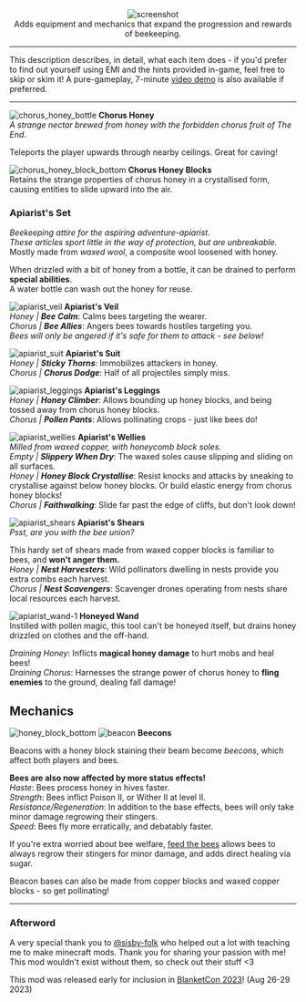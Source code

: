 <center>
<img alt="screenshot" src="https://cdn.modrinth.com/data/Wkp3WGmm/images/7ed1581dbd63d34d5eb2b7c285ec3e18dcdff39c.png"><br/>
Adds equipment and mechanics that expand the progression and rewards of beekeeping.
</center>

---

This description describes, in detail, what each item does - if you'd prefer to find out yourself using EMI and the hints provided in-game, feel free to skip or skim it! A pure-gameplay, 7-minute [video demo](https://www.youtube.com/watch?v=wZtLSltqMKg) is also available if preferred.

---

![chorus_honey_bottle](https://github.com/HestiMae/pollinators-paradise/assets/62225435/cf64b02c-cc84-4bd0-9c92-eb3b0b794bc8)
**Chorus Honey**<br/>
_A strange nectar brewed from honey with the forbidden chorus fruit of The End_.

Teleports the player upwards through nearby ceilings. Great for caving!

![chorus_honey_block_bottom](https://github.com/HestiMae/pollinators-paradise/assets/62225435/d80ebbb3-4c88-4662-acfb-93c816e4fd5e)
**Chorus Honey Blocks**<br/>
Retains the strange properties of chorus honey in a crystallised form, causing entities to slide upward into the air.

### Apiarist's Set
*Beekeeping attire for the aspiring adventure-apiarist.*<br/>
*These articles sport little in the way of protection, but are unbreakable.*<br/>
Mostly made from _waxed wool_, a composite wool loosened with honey.

When drizzled with a bit of honey from a bottle, it can be drained to perform **special abilities**.<br/>
A water bottle can wash out the honey for reuse.

![apiarist_veil](https://github.com/HestiMae/pollinators-paradise/assets/62225435/797fbfc8-ea98-4037-b433-9a38adafd7aa)
**Apiarist's Veil**<br/>
*Honey | **Bee Calm***: Calms bees targeting the wearer.<br/>
*Chorus | **Bee Allies***: Angers bees towards hostiles targeting you.<br/>
*Bees will only be angered if it's safe for them to attack - see below!*

![apiarist_suit](https://github.com/HestiMae/pollinators-paradise/assets/62225435/ca34907f-7066-4f87-bfa4-f0ed96442da3)
**Apiarist's Suit**<br/>
*Honey | **Sticky Thorns***: Immobilizes attackers in honey.<br/>
*Chorus | **Chorus Dodge***: Half of all projectiles simply miss.<br/>

![apiarist_leggings](https://github.com/HestiMae/pollinators-paradise/assets/62225435/562c95b7-ad6b-44d2-a662-90e60f649539)
**Apiarist's Leggings**<br/>
*Honey | **Honey Climber***: Allows bounding up honey blocks, and being tossed away from chorus honey blocks.<br/>
*Chorus | **Pollen Pants***: Allows pollinating crops - just like bees do!<br/>

![apiarist_wellies](https://github.com/HestiMae/pollinators-paradise/assets/62225435/9bfd4619-c4b2-4de0-a58c-dc270a512517)
**Apiarist's Wellies**<br/>
*Milled from waxed copper, with honeycomb block soles.*<br/>
*Empty | **Slippery When Dry***: The waxed soles cause slipping and sliding on all surfaces.<br/>
*Honey | **Honey Block Crystallise***: Resist knocks and attacks by sneaking to crystallise against below honey blocks. Or build elastic energy from chorus honey blocks!<br/>
*Chorus | **Faithwalking***: Slide far past the edge of cliffs, but don't look down!

![apiarist_shears](https://github.com/HestiMae/pollinators-paradise/assets/62225435/f24a9d1c-ab14-458b-9afd-033e39c2e906)
**Apiarist's Shears**<br/>
*Psst, are you with the bee union?*

This hardy set of shears made from waxed copper blocks is familiar to bees, and **won't anger them.**<br/>
*Honey | **Nest Harvesters***: Wild pollinators dwelling in nests provide you extra combs each harvest.<br/>
*Chorus | **Nest Scavengers***: Scavenger drones operating from nests share local resources each harvest.

![apiarist_wand-1](https://github.com/HestiMae/pollinators-paradise/assets/62225435/94884a94-26b0-4ace-8c15-f5d5c28feb53)
**Honeyed Wand**<br/>
Instilled with pollen magic, this tool can't be honeyed itself, but drains honey drizzled on clothes and the off-hand.

*Draining Honey*: Inflicts **magical honey damage** to hurt mobs and heal bees!<br/>
*Draining Chorus*: Harnesses the strange power of chorus honey to **fling enemies** to the ground, dealing fall damage!

## Mechanics

![honey_block_bottom](https://github.com/HestiMae/pollinators-paradise/assets/62225435/0577e49c-045e-4a87-aaca-ba4d3fa651d0)
![beacon](https://github.com/HestiMae/pollinators-paradise/assets/62225435/4558b370-c3b0-4d07-8981-fe5ec66e2741)
**Beecons**<br/>

Beacons with a honey block staining their beam become *beecons*, which affect both players and bees.

**Bees are also now affected by more status effects!**<br>
*Haste*: Bees process honey in hives faster.<br/>
*Strength*: Bees inflict Poison II, or Wither II at level II.<br/>
*Resistance/Regeneration*: In addition to the base effects, bees will only take minor damage regrowing their stingers.<br/>
*Speed*: Bees fly more erratically, and debatably faster.<br/>

If you're extra worried about bee welfare, [feed the bees](https://modrinth.com/mod/feed-the-bees) allows bees to always regrow their stingers for minor damage, and adds direct healing via sugar.

Beacon bases can also be made from copper blocks and waxed copper blocks - so get pollinating!

---

### Afterword
A very special thank you to [@sisby-folk](https://modrinth.com/user/sisby-folk) who helped out a lot with teaching me to make minecraft mods. Thank you for sharing your passion with me! This mod wouldn't exist without them, so check out their stuff <3

This mod was released early for inclusion in [BlanketCon 2023](https://blanketcon.modfest.net/)! (Aug 26-29 2023)

